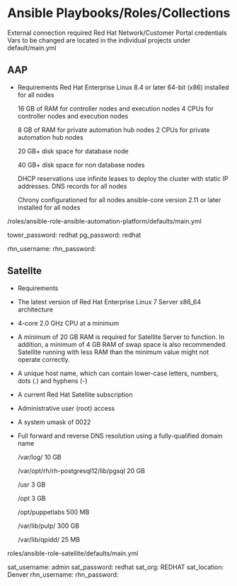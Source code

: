 # Ansible Playbooks/Roles/Collections
External connection required
Red Hat Network/Customer Portal credentials
Vars to be changed are located in the individual projects under default/main.yml 


AAP
--- 
- Requirements
  Red Hat Enterprise Linux 8.4 or later 64-bit (x86) installed for all nodes

  16 GB of RAM for controller nodes and execution nodes
  4 CPUs for controller nodes and execution nodes

  8 GB of RAM for private automation hub nodes
  2 CPUs for private automation hub nodes

  20 GB+ disk space for database node

  40 GB+ disk space for non database nodes

  DHCP reservations use infinite leases to deploy the cluster with static IP addresses.
  DNS records for all nodes

  Chrony configurationed for all nodes
  ansible-core version 2.11 or later installed for all nodes


/roles/ansible-role-ansible-automation-platform/defaults/main.yml

tower_password: redhat
pg_password: redhat

rhn_username: 
rhn_password: 


Satellte
---------
- Requirements

* The latest version of Red Hat Enterprise Linux 7 Server x86_64 architecture
* 4-core 2.0 GHz CPU at a minimum
* A minimum of 20 GB RAM is required for Satellite Server to function. In addition, a minimum of 4 GB RAM of swap space is also recommended. Satellite running with less RAM than the minimum value might not operate correctly.
* A unique host name, which can contain lower-case letters, numbers, dots (.) and hyphens (-)
* A current Red Hat Satellite subscription
* Administrative user (root) access
* A system umask of 0022
* Full forward and reverse DNS resolution using a fully-qualified domain name

  /var/log/                                     10 GB

  /var/opt/rh/rh-postgresql12/lib/pgsql         20 GB

  /usr                                           3 GB

  /opt                                           3 GB

  /opt/puppetlabs                              500 MB

  /var/lib/pulp/                               300 GB

  /var/lib/qpidd/                               25 MB


roles/ansible-role-satellite/defaults/main.yml 

sat_username: admin
sat_password: redhat
sat_org: REDHAT
sat_location: Denver
rhn_username:
rhn_password:
